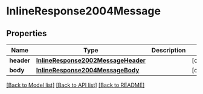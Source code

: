 # InlineResponse2004Message

## Properties
Name | Type | Description | Notes
------------ | ------------- | ------------- | -------------
**header** | [**InlineResponse2002MessageHeader**](InlineResponse2002MessageHeader.md) |  | [optional] 
**body** | [**InlineResponse2004MessageBody**](InlineResponse2004MessageBody.md) |  | [optional] 

[[Back to Model list]](../README.md#documentation-for-models) [[Back to API list]](../README.md#documentation-for-api-endpoints) [[Back to README]](../README.md)



